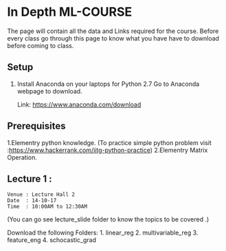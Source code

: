 # In Depth ML-COURSE
The page will contain all the data and Links  required for the course.
 Before every class go through this page to know what you have have to download before coming to class.

## Setup
1. Install Anaconda on your laptops for Python 2.7
	Go to Anaconda webpage to download.
	
	Link: https://www.anaconda.com/download
## Prerequisites
1.Elementry python knowledge.
(To practice simple python problem visit :https://www.hackerrank.com/iitg-python-practice)
2.Elementry Matrix Operation.

## Lecture 1 :
	Venue : Lecture Hall 2
	Date  : 14-10-17
	Time  : 10:00AM to 12:30AM
(You can go see lecture_slide folder to know the topics to be covered .)

Download the following Folders:
	1. linear_reg
	2. multivariable_reg
	3. feature_eng
	4. schocastic_grad
